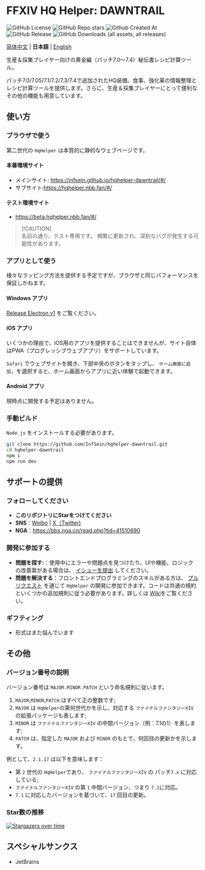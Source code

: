 # FFXIV HQ Helper: DAWNTRAIL

![GitHub License](https://img.shields.io/github/license/InfSein/hqhelper-dawntrail?style=flat&logo=github) ![GitHub Repo stars](https://img.shields.io/github/stars/InfSein/hqhelper-dawntrail?style=flat&logo=github) ![Github Created At](https://img.shields.io/github/created-at/InfSein/hqhelper-dawntrail?style=flat&logo=github) <br>
![GitHub Release](https://img.shields.io/github/v/release/InfSein/hqhelper-dawntrail?style=flat&logo=github) ![GitHub Downloads (all assets, all releases)](https://img.shields.io/github/downloads/InfSein/hqhelper-dawntrail/total?style=flat&logo=github)

[简体中文](https://github.com/InfSein/hqhelper-dawntrail/blob/master/README-ZH.md) | **日本語** | [English](https://github.com/InfSein/hqhelper-dawntrail/blob/master/docs/README.en.md)

生産＆採集プレイヤー向けの黄金編（パッチ7.0～7.4）秘伝書レシピ計算ツール。

パッチ7.0/7.05/7.1/7.2/7.3/7.4で追加されたHQ装備、食事、強化薬の情報整理とレシピ計算ツールを提供します。さらに、生産＆採集プレイヤーにとって便利なその他の機能も用意しています。

## 使い方

### ブラウザで使う

第二世代の `HqHelper` は本質的に静的なウェブページです。

#### 本番環境サイト

* メインサイト: https://infsein.github.io/hqhelper-dawntrail/#/
* サブサイト:https://hqhelper.nbb.fan/#/


#### テスト環境サイト

* https://beta.hqhelper.nbb.fan/#/

> [!CAUTION]\
> 名前の通り、テスト専用です。
> 頻繁に更新され、深刻なバグが発生する可能性があります。

### アプリとして使う

様々なラッピング方法を提供する予定ですが、ブラウザと同じパフォーマンスを保証しかねます。

#### Windows アプリ

 [Release Electron v1](https://github.com/InfSein/hqhelper-dawntrail/releases/tag/electron.v1) をご覧ください。

#### iOS アプリ

いくつかの理由で、iOS用のアプリを提供することはできませんが、サイト自体はPWA（プログレッシブウェブアプリ）をサポートしています。

 `Safari` でウェブサイトを開き、下部中央のボタンをタップし、 `ホーム画面に追加`，を選択すると、ホーム画面からアプリに近い体験で起動できます。

#### Android アプリ

現時点に開発する予定はありません。

### 手動ビルド

 `Node.js` をインストールする必要があります。

```sh
git clone https://github.com/InfSein/hqhelper-dawntrail.git
cd hqhelper-dawntrail
npm i
npm run dev
```

## サポートの提供

### フォローしてください

* **このリポジトリにStarをつけてください**
* **SNS**：[Weibo](https://weibo.com/u/7870808507) | [X（Twitter)](https://twitter.com/FF14_HqHelper)
* **NGA**：<https://bbs.nga.cn/read.php?tid=41510690>

### 開発に参加する

* **問題を探す:**：使用中にエラーや問題点を見つけたり、UIや機能、ロジックの改善案がある場合は、 [イシューを提出](https://github.com/InfSein/hqhelper-dawntrail/issues/new) してください。
* **問題を解決する**：フロントエンドプログラミングのスキルがある方は、 [プルリクエスト](https://github.com/InfSein/hqhelper-dawntrail/pulls) を通じて `HqHelper` の開発に参加できます。コードは共通の規約といくつかの追加規則に従う必要があります。詳しくは [Wiki](https://github.com/InfSein/hqhelper-dawntrail/wiki)をご覧ください。

### ギフティング

* 形式はまた悩んでいます

## その他

### バージョン番号の説明

バージョン番号は `MAJOR.MINOR.PATCH`  という命名規則に従います。

1. `MAJOR`,`MINOR`,`PATCH` はすべて正の整数です;
2. `MAJOR` は `HqHelper`の第何世代かを示し、対応する `ファイナルファンタジーXIV` の拡張パッケージも表します;
3. `MINOR` は `ファイナルファンタジーXIV` の中間バージョン（例：7.1の1）を表します;
4. `PATCH` は、指定した `MAJOR` および `MINOR` のもとで、何回目の更新かを示します。

例として、`2.1.17` は以下を意味します：

- 第 `2` 世代の `HqHelper`であり、 `ファイナルファンタジーXIV` の パッチ`7.x` に対応している;
-  `ファイナルファンタジーXIV` の第 `1` 中間バージョン、つまり `7.1`に対応。
-  `7.1` に対応したバージョンを基づいて、`17` 回目の更新。

### Star数の推移

[![Stargazers over time](https://starchart.cc/InfSein/hqhelper-dawntrail.svg?variant=adaptive)](https://starchart.cc/InfSein/hqhelper-dawntrail)

## スペシャルサンクス

* JetBrains 

